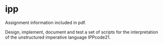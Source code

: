 # ipp

Assignment information included in pdf.

Design, implement, document and test a set of scripts for the interpretation of the unstructured imperative language IPPcode21.

